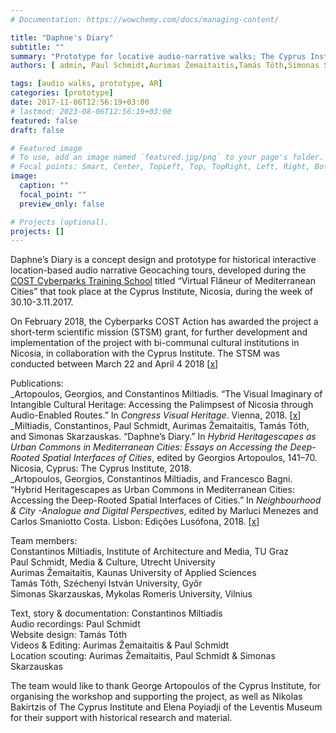 ```yaml
---
# Documentation: https://wowchemy.com/docs/managing-content/

title: "Daphne's Diary"
subtitle: ""
summary: "Prototype for locative audio-narrative walks; The Cyprus Institute; Nicosia, 2017."
authors: [ admin, Paul Schmidt,Aurimas Žemaitaitis,Tamás Tóth,Simonas Skarzauskas]

tags: [audio walks, prototype, AR]
categories: [prototype]
date: 2017-11-06T12:56:19+03:00
# lastmod: 2023-08-06T12:56:19+03:00
featured: false
draft: false

# Featured image
# To use, add an image named `featured.jpg/png` to your page's folder.
# Focal points: Smart, Center, TopLeft, Top, TopRight, Left, Right, BottomLeft, Bottom, BottomRight.
image:
  caption: ""
  focal_point: ""
  preview_only: false

# Projects (optional).
projects: []
---
```


Daphne’s Diary is a concept design and prototype for historical interactive location-based audio narrative Geocaching tours, developed during the [COST Cyberparks Training School](http://cyberparks-project.eu/) titled “Virtual Flâneur of Mediterranean Cities” that took place at the Cyprus Institute, Nicosia, during the week of 30.10-3.11.2017.

On February 2018, the Cyberparks COST Action has awarded the project a short-term scientific mission (STSM) grant, for further development and implementation of the project with bi-communal cultural institutions in Nicosia, in collaboration with the Cyprus Institute. The STSM was conducted between March 22 and April 4 2018 [[x](https://www.cyi.ac.cy/index.php/cyi-news/cyberparks-cost-action-awards-grants-to-starc-trainees-for-short-term-scientific-missions-on-mediated-landscapes-in-nicosia.html)]

Publications:  
_Artopoulos, Georgios, and Constantinos Miltiadis. “The Visual Imaginary of Intangible Cultural Heritage: Accessing the Palimpsest of Nicosia through Audio-Enabled Routes.” In _Congress Visual Heritage_. Vienna, 2018. [[x](http://studioany.com/2018/10/07/2018_chnt/)]  
_Miltiadis, Constantinos, Paul Schmidt, Aurimas Žemaitaitis, Tamás Tóth, and Simonas Skarzauskas. “Daphne’s Diary.” In _Hybrid Heritagescapes as Urban Commons in Mediterranean Cities: Essays on Accessing the Deep-Rooted Spatial Interfaces of Cities_, edited by Georgios Artopoulos, 141–70. Nicosia, Cyprus: The Cyprus Institute, 2018.  
_Artopoulos, Georgios, Constantinos Miltiadis, and Francesco Bagni. “Hybrid Heritagescapes as Urban Commons in Mediterranean Cities: Accessing the Deep-Rooted Spatial Interfaces of Cities.” In _Neighbourhood & City -Analogue and Digital Perspectives_, edited by Marluci Menezes and Carlos Smaniotto Costa. Lisbon: Edições Lusófona, 2018. [[x](https://www.researchgate.net/publication/326233039_Hybrid_heritagescapes_as_urban_commons_in_Mediterranean_cities_accessing_the_deep-rooted_spatial_interfaces_of_cities)]

Team members:  
Constantinos Miltiadis, Institute of Architecture and Media, TU Graz  
Paul Schmidt, Media & Culture, Utrecht University  
Aurimas Žemaitaitis, Kaunas University of Applied Sciences  
Tamás Tóth, Széchenyi István University, Győr  
Simonas Skarzauskas, Mykolas Romeris University, Vilnius

Text, story & documentation: Constantinos Miltiadis  
Audio recordings: Paul Schmidt  
Website design: Tamás Tóth  
Videos & Editing: Aurimas Žemaitaitis & Paul Schmidt  
Location scouting: Aurimas Žemaitaitis, Paul Schmidt & Simonas Skarzauskas

The team would like to thank George Artopoulos of the Cyprus Institute, for organising the workshop and supporting the project, as well as Nikolas Bakirtzis of The Cyprus Institute and Elena Poyiadji of the Leventis Museum for their support with historical research and material.